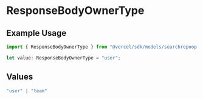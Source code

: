 # ResponseBodyOwnerType

## Example Usage

```typescript
import { ResponseBodyOwnerType } from "@vercel/sdk/models/searchrepoop.js";

let value: ResponseBodyOwnerType = "user";
```

## Values

```typescript
"user" | "team"
```